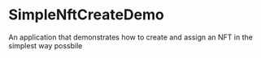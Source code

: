 # SimpleNftCreateDemo
An application that demonstrates how to create and assign an NFT in the simplest way possbile
